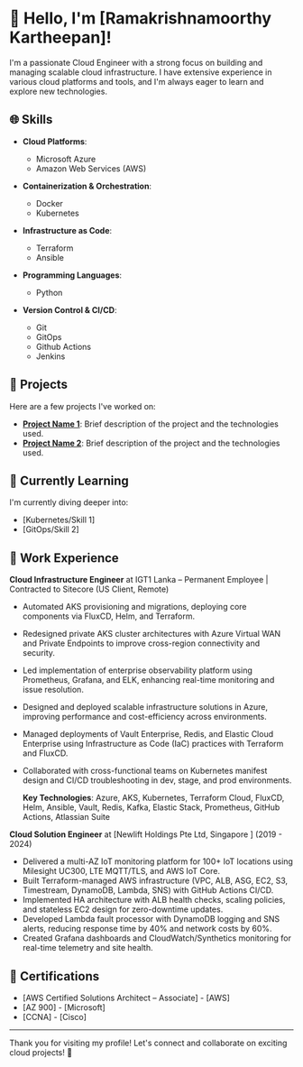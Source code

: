 # 👋 Hello, I'm [Ramakrishnamoorthy Kartheepan]!

I'm a passionate Cloud Engineer with a strong focus on building and managing scalable cloud infrastructure. I have extensive experience in various cloud platforms and tools, and I'm always eager to learn and explore new technologies.

## 🌐 Skills

- **Cloud Platforms**: 
  - Microsoft Azure
  - Amazon Web Services (AWS)

- **Containerization & Orchestration**: 
  - Docker
  - Kubernetes

- **Infrastructure as Code**: 
  - Terraform
  - Ansible

- **Programming Languages**: 
  - Python

- **Version Control & CI/CD**: 
  - Git
  - GitOps
  - Github Actions
  - Jenkins
    

## 🚀 Projects

Here are a few projects I've worked on:

- **[Project Name 1](link-to-your-project)**: Brief description of the project and the technologies used.
- **[Project Name 2](link-to-your-project)**: Brief description of the project and the technologies used.

## 🌱 Currently Learning

I'm currently diving deeper into:

- [Kubernetes/Skill 1]
- [GitOps/Skill 2]

## 💼 Work Experience

**Cloud Infrastructure Engineer** at IGT1 Lanka – Permanent Employee | Contracted to Sitecore (US Client, Remote)

- Automated AKS provisioning and migrations, deploying core components via FluxCD, Helm, and Terraform.
- Redesigned private AKS cluster architectures with Azure Virtual WAN and Private Endpoints to improve cross-region connectivity and security.
- Led implementation of enterprise observability platform using Prometheus, Grafana, and ELK, enhancing real-time monitoring and issue resolution.
- Designed and deployed scalable infrastructure solutions in Azure, improving performance and cost-efficiency across environments.
- Managed deployments of Vault Enterprise, Redis, and Elastic Cloud Enterprise using Infrastructure as Code (IaC) practices with Terraform and FluxCD.
- Collaborated with cross-functional teams on Kubernetes manifest design and CI/CD troubleshooting in dev, stage, and prod environments.
  
  **Key Technologies**: Azure, AKS, Kubernetes, Terraform Cloud, FluxCD, Helm, Ansible, Vault, Redis, Kafka, Elastic Stack, Prometheus, GitHub Actions, Atlassian Suite

**Cloud Solution Engineer** at [Newlift Holdings Pte Ltd, Singapore ] (2019 - 2024)

- Delivered a multi-AZ IoT monitoring platform for 100+ IoT locations using Milesight UC300, LTE MQTT/TLS, and AWS IoT Core.
- Built Terraform-managed AWS infrastructure (VPC, ALB, ASG, EC2, S3, Timestream, DynamoDB, Lambda, SNS) with GitHub Actions CI/CD.
- Implemented HA architecture with ALB health checks, scaling policies, and stateless EC2 design for zero-downtime updates.
- Developed Lambda fault processor with DynamoDB logging and SNS alerts, reducing response time by 40% and network costs by 60%.
- Created Grafana dashboards and CloudWatch/Synthetics monitoring for real-time telemetry and site health.



## 📄 Certifications

- [AWS Certified Solutions Architect – Associate] - [AWS]
- [AZ 900] - [Microsoft]
- [CCNA] - [Cisco]

---

Thank you for visiting my profile! Let's connect and collaborate on exciting cloud projects! 🚀
